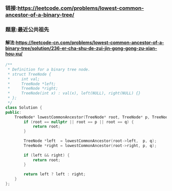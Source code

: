### 链接:https://leetcode.com/problems/lowest-common-ancestor-of-a-binary-tree/

### 题意:最近公共祖先

#### 解法:https://leetcode-cn.com/problems/lowest-common-ancestor-of-a-binary-tree/solution/236-er-cha-shu-de-zui-jin-gong-gong-zu-xian-hou-xu/

```c++
/**
 * Definition for a binary tree node.
 * struct TreeNode {
 *     int val;
 *     TreeNode *left;
 *     TreeNode *right;
 *     TreeNode(int x) : val(x), left(NULL), right(NULL) {}
 * };
 */
class Solution {
public:
    TreeNode* lowestCommonAncestor(TreeNode* root, TreeNode* p, TreeNode* q) {
        if (root == nullptr || root == p || root == q) {
            return root;
        }
        
        TreeNode *left  = lowestCommonAncestor(root->left,  p, q);
        TreeNode *right = lowestCommonAncestor(root->right, p, q);
        
        if (left && right) {
            return root;
        }
        
        return left ? left : right;
    }
};
```


